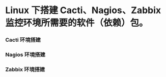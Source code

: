 # Linux 下搭建 Cacti、Nagios、Zabbix 监控环境所需要的软件（依赖）包。

### Cacti 环境搭建


### Nagios 环境搭建


### Zabbix 环境搭建